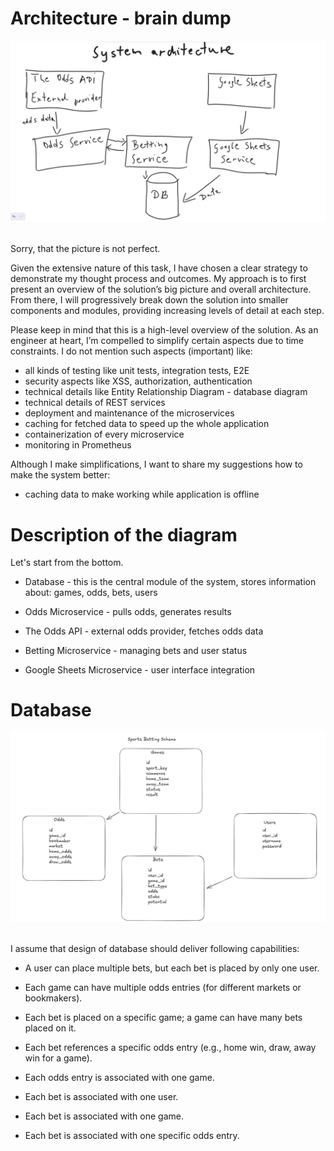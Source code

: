 # Architecture - brain dump

<img src="./resources/architecture.png"><br><br>

Sorry, that the picture is not perfect.

Given the extensive nature of this task, I have chosen a clear strategy to demonstrate my thought process and outcomes. My approach is to first present an overview of the solution’s big picture and overall architecture. From there, I will progressively break down the solution into smaller components and modules, providing increasing levels of detail at each step.

Please keep in mind that this is a high-level overview of the solution. As an engineer at heart, I’m compelled to simplify certain aspects due to time constraints. I do not mention such aspects (important) like:

- all kinds of testing like unit tests, integration tests, E2E
- security aspects like XSS, authorization, authentication
- technical details like Entity Relationship Diagram - database diagram
- technical details of REST services
- deployment and maintenance of the microservices
- caching for fetched data to speed up the whole application
- containerization of every microservice
- monitoring in Prometheus

Although I make simplifications, I want to share my suggestions how to make the system better:

- caching data to make working while application is offline

# Description of the diagram

Let's start from the bottom.

- Database - this is the central module of the system, stores information about: games, odds, bets, users

- Odds Microservice - pulls odds, generates results

- The Odds API - external odds provider, fetches odds data

- Betting Microservice - managing bets and user status

- Google Sheets Microservice - user interface integration

# Database

<img src="./resources/database.png"><br><br>

I assume that design of database should deliver following capabilities:

- A user can place multiple bets, but each bet is placed by only one user.

- Each game can have multiple odds entries (for different markets or bookmakers).

- Each bet is placed on a specific game; a game can have many bets placed on it.

- Each bet references a specific odds entry (e.g., home win, draw, away win for a game).

- Each odds entry is associated with one game.

- Each bet is associated with one user.

- Each bet is associated with one game.

- Each bet is associated with one specific odds entry.

